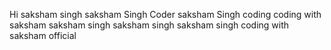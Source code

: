 Hi saksham singh
saksham Singh Coder 
saksham Singh coding 
coding with saksham 
saksham singh
saksham singh
saksham singh
coding with saksham official

